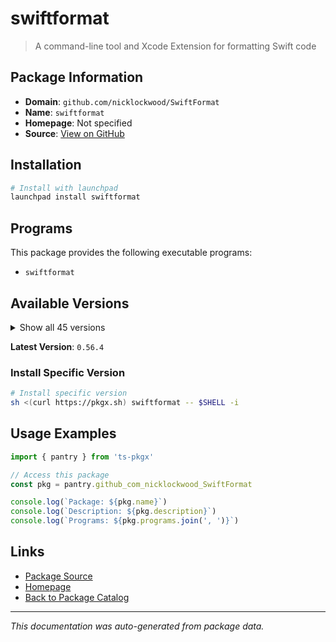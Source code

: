 # swiftformat

> A command-line tool and Xcode Extension for formatting Swift code

## Package Information

- **Domain**: `github.com/nicklockwood/SwiftFormat`
- **Name**: `swiftformat`
- **Homepage**: Not specified
- **Source**: [View on GitHub](https://github.com/pkgxdev/pantry/tree/main/projects/github.com/nicklockwood/SwiftFormat/package.yml)

## Installation

```bash
# Install with launchpad
launchpad install swiftformat
```

## Programs

This package provides the following executable programs:

- `swiftformat`

## Available Versions

<details>
<summary>Show all 45 versions</summary>

- `0.56.4`, `0.56.3`, `0.56.2`, `0.56.1`, `0.56.0`
- `0.55.6`, `0.55.5`, `0.55.4`, `0.55.3`, `0.55.2`
- `0.55.1`, `0.55.0`, `0.54.6`, `0.54.5`, `0.54.4`
- `0.54.3`, `0.54.2`, `0.54.1`, `0.54.0`, `0.53.10`
- `0.53.9`, `0.53.8`, `0.53.7`, `0.53.6`, `0.53.5`
- `0.53.4`, `0.53.3`, `0.53.2`, `0.53.1`, `0.53.0`
- `0.52.11`, `0.52.10`, `0.52.9`, `0.52.8`, `0.52.7`
- `0.52.6`, `0.52.5`, `0.52.4`, `0.52.3`, `0.52.2`
- `0.52.1`, `0.52.0`, `0.51.14`, `0.51.13`, `0.51.12`

</details>

**Latest Version**: `0.56.4`

### Install Specific Version

```bash
# Install specific version
sh <(curl https://pkgx.sh) swiftformat -- $SHELL -i
```

## Usage Examples

```typescript
import { pantry } from 'ts-pkgx'

// Access this package
const pkg = pantry.github_com_nicklockwood_SwiftFormat

console.log(`Package: ${pkg.name}`)
console.log(`Description: ${pkg.description}`)
console.log(`Programs: ${pkg.programs.join(', ')}`)
```

## Links

- [Package Source](https://github.com/pkgxdev/pantry/tree/main/projects/github.com/nicklockwood/SwiftFormat/package.yml)
- [Homepage](#)
- [Back to Package Catalog](../package-catalog.md)

---

*This documentation was auto-generated from package data.*
